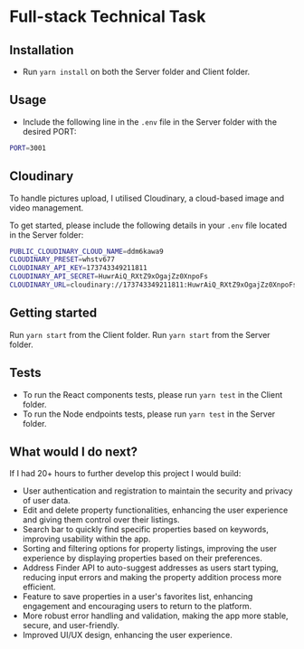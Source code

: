 # Full-stack Technical Task

## Installation

- Run `yarn install` on both the Server folder and Client folder.

## Usage

- Include the following line in the `.env` file in the Server folder with the desired PORT:

```bash
PORT=3001
```

## Cloudinary

To handle pictures upload, I utilised Cloudinary, a cloud-based image and video management.

To get started, please include the following details in your `.env` file located in the Server folder:

```bash
PUBLIC_CLOUDINARY_CLOUD_NAME=ddm6kawa9
CLOUDINARY_PRESET=whstv677
CLOUDINARY_API_KEY=173743349211811
CLOUDINARY_API_SECRET=HuwrAiQ_RXtZ9xOgajZz0XnpoFs
CLOUDINARY_URL=cloudinary://173743349211811:HuwrAiQ_RXtZ9xOgajZz0XnpoFs@ddm6kawa9
```

## Getting started

Run `yarn start` from the Client folder.
Run `yarn start` from the Server folder.

## Tests

- To run the React components tests, please run `yarn test` in the Client folder.
- To run the Node endpoints tests, please run `yarn test` in the Server folder.

## What would I do next?

If I had 20+ hours to further develop this project I would build:

- User authentication and registration to maintain the security and privacy of user data.
- Edit and delete property functionalities, enhancing the user experience and giving them control over their listings.
- Search bar to quickly find specific properties based on keywords, improving usability within the app.
- Sorting and filtering options for property listings, improving the user experience by displaying properties based on their preferences.
- Address Finder API to auto-suggest addresses as users start typing, reducing input errors and making the property addition process more efficient.
- Feature to save properties in a user's favorites list, enhancing engagement and encouraging users to return to the platform.
- More robust error handling and validation, making the app more stable, secure, and user-friendly.
- Improved UI/UX design, enhancing the user experience.
